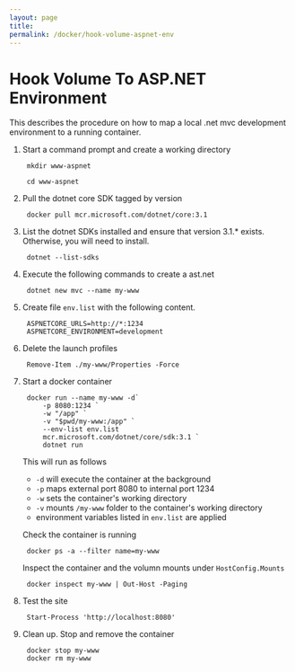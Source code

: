```yaml
---
layout: page
title:
permalink: /docker/hook-volume-aspnet-env
---
```


# Hook Volume To ASP.NET Environment

This describes the procedure on how to map a local .net mvc development environment to a running container.

1. Start a command prompt and create a working directory

        mkdir www-aspnet

        cd www-aspnet

1. Pull the dotnet core SDK tagged by version

        docker pull mcr.microsoft.com/dotnet/core:3.1

1. List the dotnet SDKs installed and ensure that version 3.1.* exists. Otherwise, you will need to install.

        dotnet --list-sdks

1. Execute the following commands to create a ast.net

        dotnet new mvc --name my-www

1. Create file <code>env.list</code> with the following content.

        ASPNETCORE_URLS=http://*:1234
        ASPNETCORE_ENVIRONMENT=development

1. Delete the launch profiles

        Remove-Item ./my-www/Properties -Force

1. Start a docker container

        docker run --name my-www -d`
            -p 8080:1234 `
            -w "/app" `
            -v "$pwd/my-www:/app" `
            --env-list env.list
            mcr.microsoft.com/dotnet/core/sdk:3.1 `
            dotnet run

    This will run as follows
    * <code>-d</code> will execute the container at the background
    * <code>-p</code> maps external port 8080 to internal port 1234
    * <code>-w</code> sets the container's working directory
    * <code>-v</code> mounts <code>/my-www</code> folder to the container's working directory
    * environment variables listed in <code>env.list</code> are applied

    Check the container is running

        docker ps -a --filter name=my-www

    Inspect the container and the volumn mounts under <code>HostConfig.Mounts</code>

        docker inspect my-www | Out-Host -Paging

1. Test the site

        Start-Process 'http://localhost:8080'

1. Clean up. Stop and remove the container

        docker stop my-www
        docker rm my-www